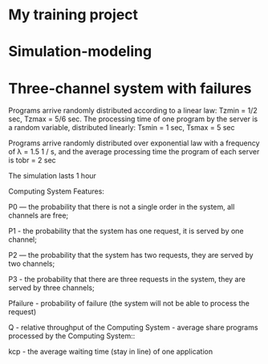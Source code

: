 # My training project
# Simulation-modeling
# Three-channel system with failures


Programs arrive randomly distributed according to a linear law:
Tzmin = 1/2 sec, Tzmax = 5/6 sec.
The processing time of one program by the server is a random variable,
distributed linearly: Tsmin = 1 sec, Tsmax = 5 sec

Programs arrive randomly distributed over
exponential law with a frequency of λ = 1.5 1 / s, and the average processing time
the program of each server is tobr = 2 sec

The simulation lasts 1 hour

Computing System Features:

P0 — the probability that there is not a single order in the system, all channels are free;

P1 - the probability that the system has one request, it is served by one channel;

P2 — the probability that the system has two requests, they are served by two channels;

P3 - the probability that there are three requests in the system, they are served by three channels;

Pfailure - probability of failure (the system will not be able to process the request)

Q - relative throughput of the Computing System - average share
programs processed by the Computing System::

kcp - the average waiting time (stay in line) of one application
